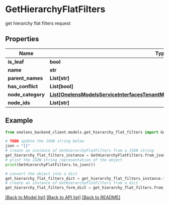 # GetHierarchyFlatFilters

get hierarchy flat filters request

## Properties

Name | Type | Description | Notes
------------ | ------------- | ------------- | -------------
**is_leaf** | **bool** |  | [optional] 
**name** | **str** |  | [optional] 
**parent_names** | **List[str]** |  | [optional] 
**has_conflict** | **List[bool]** |  | [optional] 
**node_category** | [**List[OnelensModelsServiceInterfacesTenantMetadataCommonsHierarchyNodeCategory2]**](OnelensModelsServiceInterfacesTenantMetadataCommonsHierarchyNodeCategory2.md) |  | [optional] 
**node_ids** | **List[str]** |  | [optional] 

## Example

```python
from onelens_backend_client.models.get_hierarchy_flat_filters import GetHierarchyFlatFilters

# TODO update the JSON string below
json = "{}"
# create an instance of GetHierarchyFlatFilters from a JSON string
get_hierarchy_flat_filters_instance = GetHierarchyFlatFilters.from_json(json)
# print the JSON string representation of the object
print(GetHierarchyFlatFilters.to_json())

# convert the object into a dict
get_hierarchy_flat_filters_dict = get_hierarchy_flat_filters_instance.to_dict()
# create an instance of GetHierarchyFlatFilters from a dict
get_hierarchy_flat_filters_form_dict = get_hierarchy_flat_filters.from_dict(get_hierarchy_flat_filters_dict)
```
[[Back to Model list]](../README.md#documentation-for-models) [[Back to API list]](../README.md#documentation-for-api-endpoints) [[Back to README]](../README.md)



